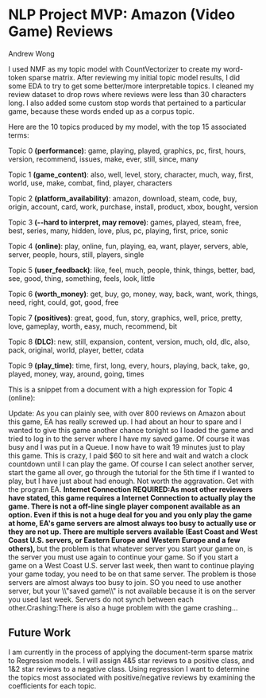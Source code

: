 # NLP Project MVP: Amazon (Video Game) Reviews

Andrew Wong

I used NMF as my topic model with CountVectorizer to create my word-token sparse matrix. After reviewing my initial topic model results, I did some EDA to try to get some better/more interpretable topics. I cleaned my review dataset to drop rows where reviews were less than 30 characters long. I also added some custom stop words that pertained to a particular game, because these words ended up as a corpus topic.

Here are the 10 topics produced by my model, with the top 15 associated terms:

Topic  0 <b>(performance)</b>:
game, playing, played, graphics, pc, first, hours, version, recommend, issues, make, ever, still, since, many

Topic  1 <b>(game_content)</b>:
also, well, level, story, character, much, way, first, world, use, make, combat, find, player, characters

Topic  2 <b>(platform_availability)</b>:
amazon, download, steam, code, buy, origin, account, card, work, purchase, install, product, xbox, bought, version

Topic  3 <b>(--hard to interpret, may remove)</b>:
games, played, steam, free, best, series, many, hidden, love, plus, pc, playing, first, price, sonic

Topic  4 <b>(online)</b>:
play, online, fun, playing, ea, want, player, servers, able, server, people, hours, still, players, single

Topic  5 <b>(user_feedback)</b>:
like, feel, much, people, think, things, better, bad, see, good, thing, something, feels, look, little

Topic  6 <b>(worth_money)</b>:
get, buy, go, money, way, back, want, work, things, need, right, could, got, good, free

Topic  7 <b>(positives)</b>:
great, good, fun, story, graphics, well, price, pretty, love, gameplay, worth, easy, much, recommend, bit

Topic  8 <b>(DLC)</b>:
new, still, expansion, content, version, much, old, dlc, also, pack, original, world, player, better, cdata

Topic  9 <b>(play_time)</b>:
time, first, long, every, hours, playing, back, take, go, played, money, way, around, going, times

This is a snippet from a document with a high expression for Topic 4 (online):

Update: As you can plainly see, with over 800 reviews on Amazon about this game, EA has really screwed up. I had about an hour to spare and I wanted to give this game another chance tonight so I loaded the game and tried to log in to the server where I have my saved game. Of course it was busy and I was put in a Queue. I now have to wait 19 minutes just to play this game. This is crazy, I paid $60 to sit here and wait and watch a clock countdown until I can play the game. Of course I can select another server, start the game all over, go through the tutorial for the 5th time if I wanted to play, but I have just about had enough.  Not worth the aggravation. Get with the program EA. <b>Internet Connection REQUIRED:As most other reviewers have stated, this game requires a Internet Connection to actually play the game. There is not a off-line single player component available as an option. Even if this is not a huge deal for you and you only play the game at home, EA\'s game servers are almost always too busy to actually use or they are not up. There are multiple servers available (East Coast and West Coast U.S. servers, or Eastern Europe and Western Europe and a few others), </b> but the problem is that whatever server you start your game on, is the server you must use again to continue your game. So if you start a game on a West Coast U.S. server last week, then want to continue playing your game today, you need to be on that same server. The problem is those servers are almost always too busy to join. SO you need to use another server, but your \\\\"saved game\\\\" is not available because it is on the server you used last week. Servers do not synch between each other.Crashing:There is also a huge problem with the game crashing...


## Future Work

I am currently in the process of applying the document-term sparse matrix to Regression models. I will assign 4&5 star reviews to a positive class, and 1&2 star reviews to a negative class. Using regression I want to determine the topics most associated with positive/negative reviews by examining the coefficients for each topic.


```python

```
